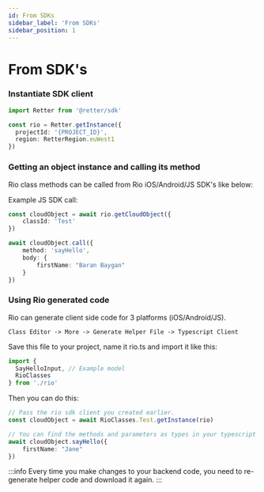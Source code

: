 ```yaml
---
id: From SDKs
sidebar_label: 'From SDKs'
sidebar_position: 1
---
```


# From SDK's

### Instantiate SDK client

```typescript
import Retter from '@retter/sdk'

const rio = Retter.getInstance({
  projectId: '{PROJECT_ID}',
  region: RetterRegion.euWest1
})
```

### Getting an object instance and calling its method

Rio class methods can be called from Rio iOS/Android/JS SDK's like below:

Example JS SDK call:

```typescript
const cloudObject = await rio.getCloudObject({
    classId: 'Test'
})

await cloudObject.call({
    method: 'sayHello',
    body: {
        firstName: "Baran Baygan"
    }
})

```

### Using Rio generated code

Rio can generate client side code for 3 platforms (iOS/Android/JS).

`Class Editor -> More -> Generate Helper File -> Typescript Client`

Save this file to your project, name it rio.ts and import it like this:

```typescript
import {
  SayHelloInput, // Example model
  RioClasses
} from './rio'
```

Then you can do this:

```typescript
// Pass the rio sdk client you created earlier.
const cloudObject = await RioClasses.Test.getInstance(rio)

// You can find the methods and parameters as types in your typescript code.
await cloudObject.sayHello({
    firstName: "Jane"
})
```

:::info
Every time you make changes to your backend code, you need to re-generate helper code and download it again.
:::



